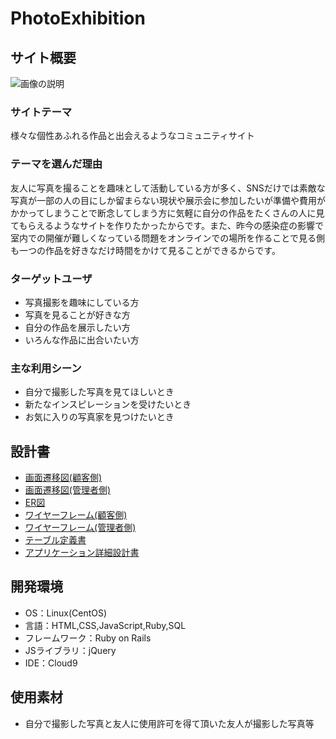# PhotoExhibition

## サイト概要
![画像の説明](images/readme.png "top")

### サイトテーマ
様々な個性あふれる作品と出会えるようなコミュニティサイト

### テーマを選んだ理由
友人に写真を撮ることを趣味として活動している方が多く、SNSだけでは素敵な写真が一部の人の目にしか留まらない現状や展示会に参加したいが準備や費用がかかってしまうことで断念してしまう方に気軽に自分の作品をたくさんの人に見てもらえるようなサイトを作りたかったからです。また、昨今の感染症の影響で室内での開催が難しくなっている問題をオンラインでの場所を作ることで見る側も一つの作品を好きなだけ時間をかけて見ることができるからです。

### ターゲットユーザ
- 写真撮影を趣味にしている方
- 写真を見ることが好きな方
- 自分の作品を展示したい方
- いろんな作品に出合いたい方

### 主な利用シーン
- 自分で撮影した写真を見てほしいとき
- 新たなインスピレーションを受けたいとき
- お気に入りの写真家を見つけたいとき

## 設計書
- [画面遷移図(顧客側)](https://drive.google.com/file/d/1X5miq0CPEyeIIZaiR01PN2n5P_6Hzd6l/view?usp=sharing)
- [画面遷移図(管理者側)](https://drive.google.com/file/d/1rEpz54Ej614E20qf4CetxMuLAfWa-Hf-/view?usp=sharing)
- [ER図](https://drive.google.com/file/d/1165D98rUOL-H_bTJJ5rEYMRxxgZZOX8y/view?usp=sharing)
- [ワイヤーフレーム(顧客側)](https://drive.google.com/file/d/1A0qhH1Pzjz-sdHwCPiSAZbTQxQUSeF8d/view?usp=sharing)
- [ワイヤーフレーム(管理者側)](https://drive.google.com/file/d/1D5jxT-ocPJmDjnJBhebWpvxXHB3k0rje/view?usp=sharing)
- [テーブル定義書](https://docs.google.com/spreadsheets/d/1Nq1pOGwmsaQbaaCApTT-ztqpGjtkxGF6OxQL-m2mOpQ/edit?usp=sharing)
- [アプリケーション詳細設計書](https://docs.google.com/spreadsheets/d/1OHW4JxDyZ9YZ1a3aFkXJj72zGCTd5WA4i9_LvRPX0Xw/edit?usp=sharing)

## 開発環境
- OS：Linux(CentOS)
- 言語：HTML,CSS,JavaScript,Ruby,SQL
- フレームワーク：Ruby on Rails
- JSライブラリ：jQuery
- IDE：Cloud9

## 使用素材
- 自分で撮影した写真と友人に使用許可を得て頂いた友人が撮影した写真等